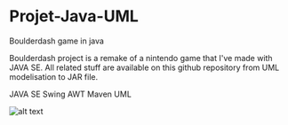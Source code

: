# Projet-Java-UML
Boulderdash game in java

Boulderdash project is a remake of a nintendo game that I've made with JAVA SE. All related stuff are available on this github repository from UML modelisation to JAR file.

JAVA SE
Swing
AWT
Maven
UML

![alt text]([http://url/to/img.png](https://ivanlemovou.cm/wp-content/uploads/2020/01/boulderdash.png))
